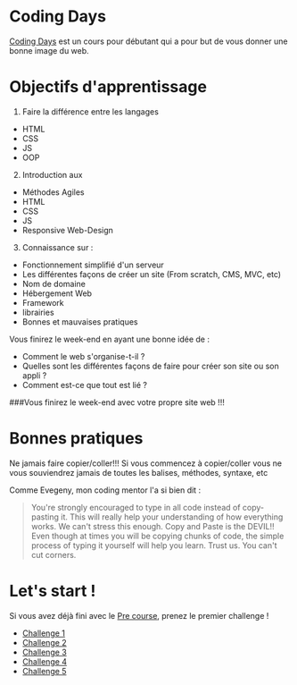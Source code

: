 Coding Days
================

[Coding Days](http://www.coding-days.com "Coding Days") est un cours pour débutant qui a pour but de vous donner une bonne image du web.


Objectifs d'apprentissage
================

1. Faire la différence entre les langages
  - HTML
  - CSS
  - JS
  - OOP

2. Introduction aux
  - Méthodes Agiles
  - HTML
  - CSS
  - JS
  - Responsive Web-Design

3. Connaissance sur :
  - Fonctionnement simplifié d'un serveur
  - Les différentes façons de créer un site (From scratch, CMS, MVC, etc)
  - Nom de domaine
  - Hébergement Web
  - Framework
  - librairies
  - Bonnes et mauvaises pratiques

Vous finirez le week-end en ayant une bonne idée de :
  - Comment le web s'organise-t-il ?
  - Quelles sont les différentes façons de faire pour créer son site ou son appli ?
  - Comment est-ce que tout est lié ?

###Vous finirez le week-end avec votre propre site web !!!

Bonnes pratiques
================

Ne jamais faire copier/coller!!!
Si vous commencez à copier/coller vous ne vous souviendrez jamais de toutes les balises, méthodes, syntaxe, etc

Comme Evegeny, mon coding mentor l'a si bien dit :
>You're strongly encouraged to type in all code instead of copy-pasting it. This will really help your understanding of how everything works.
We can't stress this enough. Copy and Paste is the DEVIL!! Even though at times you will be copying chunks of code, the simple process of typing it yourself will help you learn. Trust us. You can't cut corners.


Let's start !
================
Si vous avez déjà fini avec le [Pre course](https://github.com/Coding-Days/coding-days/blob/master/pre-course.md "pre course"), prenez le premier challenge !

- [Challenge 1](https://github.com/Coding-Days/coding-days/blob/master/challenge_1.md "Challenge 1")
- [Challenge 2](https://github.com/Coding-Days/coding-days/blob/master/challenge_2.md "Challenge 2")
- [Challenge 3](https://github.com/Coding-Days/coding-days/blob/master/challenge_3.md "Challenge 3")
- [Challenge 4](https://github.com/Coding-Days/coding-days/blob/master/challenge_4.md "Challenge 4")
- [Challenge 5](https://github.com/Coding-Days/coding-days/blob/master/challenge_5.md "Challenge 5")
